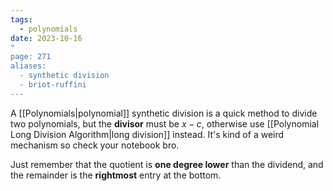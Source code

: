 ```yaml
---
tags:
  - polynomials
date: 2023-10-16
"
page: 271
aliases:
  - synthetic division
  - briot-ruffini
---
```

A [[Polynomials|polynomial]] synthetic division is a quick method to divide two polynomials, but the **divisor** must be $x - c$, otherwise use [[Polynomial Long Division Algorithm|long division]] instead. It's kind of a weird mechanism so check your notebook bro.

Just remember that the quotient is **one degree lower** than the dividend, and the remainder is the **rightmost** entry at the bottom.